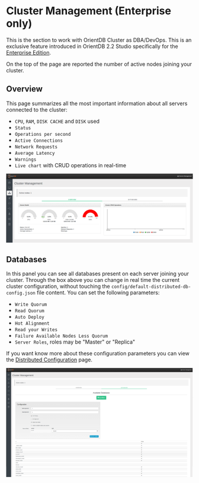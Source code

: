 # Cluster Management (Enterprise only)
This is the section to work with OrientDB Cluster as DBA/DevOps. This is an exclusive feature introduced in OrientDB 2.2 Studio specifically for the [Enterprise Edition](http://orientdb.com/enterprise/).

On the top of the page are reported the number of active nodes joining your cluster.

## Overview
This page summarizes all the most important information about all servers connected to the cluster:
- `CPU`, `RAM`, `DISK CACHE` and `DISK` used
- `Status`
- `Operations per second`
- `Active Connections`
- `Network Requests`
- `Average Latency`
- `Warnings`
- `Live chart` with CRUD operations in real-time

![Overview](images/studio-cluster-management-overview.png)

## Databases
In this panel you can see all databases present on each server joining your cluster.
Through the box above you can change in real time the current cluster configuration, without touching the `config/default-distributed-db-config.json` file content. 
You can set the following parameters:
- `Write Quorum`
- `Read Quorum`
- `Auto Deploy`
- `Hot Alignment`
- `Read your Writes`
- `Failure Available Nodes Less Quorum`
- `Server Roles`, roles may be "Master" or "Replica"

If you want know more about these configuration parameters you can view the [Distributed Configuration](https://github.com/orientechnologies/orientdb-docs/blob/master/Distributed-Configuration.md) page.

![Databases](images/studio-cluster-management-databases.png)
